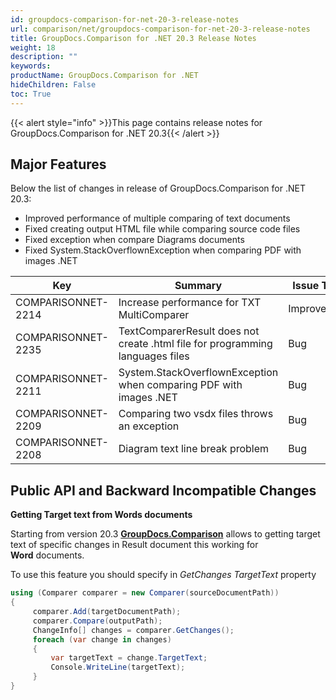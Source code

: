 ```yaml
---
id: groupdocs-comparison-for-net-20-3-release-notes
url: comparison/net/groupdocs-comparison-for-net-20-3-release-notes
title: GroupDocs.Comparison for .NET 20.3 Release Notes
weight: 18
description: ""
keywords:
productName: GroupDocs.Comparison for .NET
hideChildren: False
toc: True
---
```


{{< alert style="info" >}}This page contains release notes for GroupDocs.Comparison for .NET 20.3{{< /alert >}}

## Major Features

Below the list of changes in release of GroupDocs.Comparison for .NET 20.3:

- Improved performance of multiple comparing of text documents
- Fixed creating output HTML file while comparing source code files
- Fixed exception when compare Diagrams documents
- Fixed System.StackOverflownException when comparing PDF with images .NET

| Key                | Summary                                                                       | Issue Type  |
| ------------------ | ----------------------------------------------------------------------------- | ----------- |
| COMPARISONNET-2214 | Increase performance for TXT MultiComparer                                    | Improvement |
| COMPARISONNET-2235 | TextComparerResult does not create .html file for programming languages files | Bug         |
| COMPARISONNET-2211 | System.StackOverflownException when comparing PDF with images .NET            | Bug         |
| COMPARISONNET-2209 | Comparing two vsdx files throws an exception                                  | Bug         |
| COMPARISONNET-2208 | Diagram text line break problem                                               | Bug         |

## Public API and Backward Incompatible Changes

**Getting Target text from Words documents**

Starting from version 20.3 **[GroupDocs.Comparison](https://products.groupdocs.com/comparison/net)** allows to getting target text of specific changes in Result document this working for **Word** documents.

To use this feature you should specify in *GetChanges TargetText* property

```csharp
using (Comparer comparer = new Comparer(sourceDocumentPath))
{
     comparer.Add(targetDocumentPath);
     comparer.Compare(outputPath);
     ChangeInfo[] changes = comparer.GetChanges();
     foreach (var change in changes)
     {
         var targetText = change.TargetText;
         Console.WriteLine(targetText);
     }
}
```
